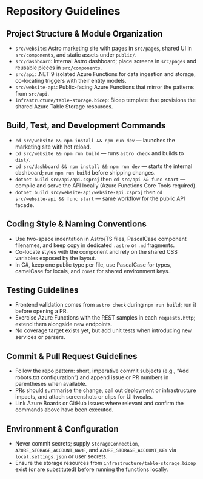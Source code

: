 # Repository Guidelines

## Project Structure & Module Organization
- `src/website`: Astro marketing site with pages in `src/pages`, shared UI in `src/components`, and static assets under `public/`.
- `src/dashboard`: Internal Astro dashboard; place screens in `src/pages` and reusable pieces in `src/components`.
- `src/api`: .NET 9 isolated Azure Functions for data ingestion and storage, co-locating triggers with their entity models.
- `src/website-api`: Public-facing Azure Functions that mirror the patterns from `src/api`.
- `infrastructure/table-storage.bicep`: Bicep template that provisions the shared Azure Table Storage resources.

## Build, Test, and Development Commands
- `cd src/website && npm install && npm run dev` — launches the marketing site with hot reload.
- `cd src/website && npm run build` — runs `astro check` and builds to `dist/`.
- `cd src/dashboard && npm install && npm run dev` — starts the internal dashboard; run `npm run build` before shipping changes.
- `dotnet build src/api/api.csproj` then `cd src/api && func start` — compile and serve the API locally (Azure Functions Core Tools required).
- `dotnet build src/website-api/website-api.csproj` then `cd src/website-api && func start` — same workflow for the public API facade.

## Coding Style & Naming Conventions
- Use two-space indentation in Astro/TS files, PascalCase component filenames, and keep copy in dedicated `.astro` or `.md` fragments.
- Co-locate styles with the component and rely on the shared CSS variables exposed by the layout.
- In C#, keep one public type per file, use PascalCase for types, camelCase for locals, and `const` for shared environment keys.

## Testing Guidelines
- Frontend validation comes from `astro check` during `npm run build`; run it before opening a PR.
- Exercise Azure Functions with the REST samples in each `requests.http`; extend them alongside new endpoints.
- No coverage target exists yet, but add unit tests when introducing new services or parsers.

## Commit & Pull Request Guidelines
- Follow the repo pattern: short, imperative commit subjects (e.g., “Add robots.txt configuration”) and append issue or PR numbers in parentheses when available.
- PRs should summarise the change, call out deployment or infrastructure impacts, and attach screenshots or clips for UI tweaks.
- Link Azure Boards or GitHub issues where relevant and confirm the commands above have been executed.

## Environment & Configuration
- Never commit secrets; supply `StorageConnection`, `AZURE_STORAGE_ACCOUNT_NAME`, and `AZURE_STORAGE_ACCOUNT_KEY` via `local.settings.json` or user secrets.
- Ensure the storage resources from `infrastructure/table-storage.bicep` exist (or are substituted) before running the functions locally.
